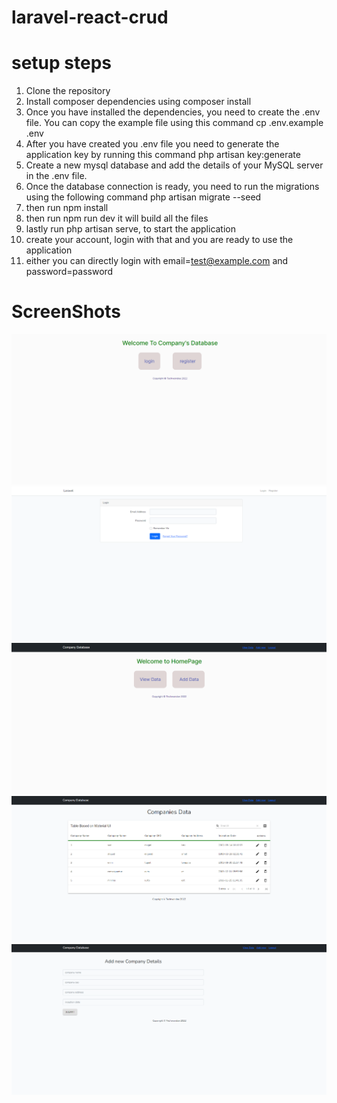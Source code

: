 # laravel-react-crud

# setup steps
1. Clone the repository
2. Install composer dependencies using composer install
3. Once you have installed the dependencies, you need to create the .env file. You can copy the example file using this command cp .env.example .env
4. After you have created you .env file you need to generate the application key by running this command php artisan key:generate
5. Create a new mysql database and add the details of your MySQL server in the .env file.
6. Once the database connection is ready, you need to run the migrations using the following command php artisan migrate --seed
7. then run npm install
8. then run npm run dev it will build all the files 
9. lastly run php artisan serve, to start the application
10. create your account, login with that and you are ready to use the application
11. either you can directly login with email=test@example.com and password=password

# ScreenShots
![MainPage](mainPage.png)
![LoginPage](loginPage.png)
![HomePage](HomePage.png)
![DataView](DataViewPage.png)
![AddForm](AddFormPage.png)
